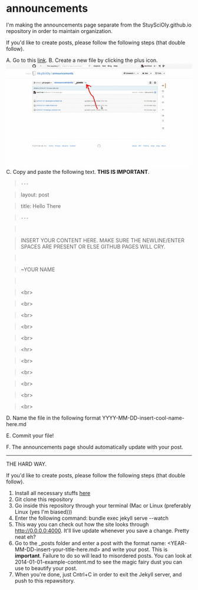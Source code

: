 announcements
=============

I'm making the announcements page separate from the StuySciOly.github.io repository in order to maintain organization.

If you'd like to create posts, please follow the following steps (that double follow).


A. Go to this [link](https://github.com/StuySciOly/announcements/tree/gh-pages/_posts).
B. Create a new file by clicking the plus icon. ![placeholder](https://raw.githubusercontent.com/StuySciOly/miscFiles/master/plus.gif "Example image")
C. Copy and paste the following text. **THIS IS IMPORTANT**. 

> `---`

> layout: post

> title: Hello There

> `---`

> <br>

> INSERT YOUR CONTENT HERE. MAKE SURE THE NEWLINE/ENTER SPACES ARE PRESENT OR ELSE GITHUB PAGES WILL CRY.

> <br>

> ~YOUR NAME

> <br>

> &lt;br>

> &lt;br>

> &lt;br>

> &lt;br>

> &lt;br>

> &lt;hr>

> &lt;br>

> &lt;br>

> &lt;br>

> &lt;br>

> &lt;br>

D. Name the file in the following format YYYY-MM-DD-insert-cool-name-here.md

E. Commit your file!

F. The announcements page should automatically update with your post.





<hr>

THE HARD WAY.

If you'd like to create posts, please follow the following steps (that double follow).

1. Install all necessary stuffs [here](https://help.github.com/articles/using-jekyll-with-pages)
2. Git clone this repository
3. Go inside this repository through your terminal (Mac or Linux (preferably Linux (yes I'm biased)))
4. Enter the following command: bundle exec jekyll serve --watch
5. This way you can check out how the site looks through http://0.0.0.0:4000. It'll live update whenever you save a change. Pretty neat eh?
6. Go to the _posts folder and enter a post with the format name: <YEAR-MM-DD-insert-your-title-here.md> and write your post. This is **important**. Failure to do so will lead to misordered posts. You can look at 2014-01-01-example-content.md to see the magic fairy dust you can use to beautify your post.
7. When you're done, just Cntrl+C in order to exit the Jekyll server, and push to this repawsitory.

